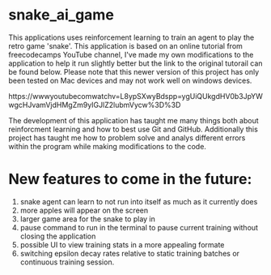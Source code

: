 # snake_ai_game
This applications uses reinforcement learning to train an agent to play the retro game 'snake'. This application is based on an online tutorial from freecodecamps YouTube channel, I've made my own modifications to the application to help it run slightly better but the link to the original tutorail can be found below. Please note that this newer version of this project has only been tested on Mac devices and may not work well on windows devices.

https://wwwyoutubecomwatchv=L8ypSXwyBdspp=ygUiQUkgdHV0b3JpYWwgcHJvamVjdHMgZm9yIGJlZ2lubmVycw%3D%3D

The development of this application has taught me many things both about reinforcment learning and how to best use Git and GitHub. Additionally this project has taught me how to problem solve and analys different errors within the program while making modifications to the code.

# New features to come in the future:
1) snake agent can learn to not run into itself as much as it currently does
2) more apples will appear on the screen
3) larger game area for the snake to play in
4) pause command to run in the terminal to pause current training without closing the application
5) possible UI to view training stats in a more appealing formate
6) switching epsilon decay rates relative to static training batches or continuous training session.

